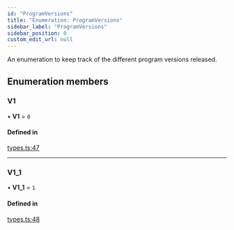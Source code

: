 ```yaml
---
id: "ProgramVersions"
title: "Enumeration: ProgramVersions"
sidebar_label: "ProgramVersions"
sidebar_position: 0
custom_edit_url: null
---
```


An enumeration to keep track of the different program versions released.

## Enumeration members

### V1

• **V1** = `0`

#### Defined in

[types.ts:47](https://github.com/mithraiclabs/psyoptions-ts/blob/78e7276/packages/psy-american/src/types.ts#L47)

___

### V1\_1

• **V1\_1** = `1`

#### Defined in

[types.ts:48](https://github.com/mithraiclabs/psyoptions-ts/blob/78e7276/packages/psy-american/src/types.ts#L48)
